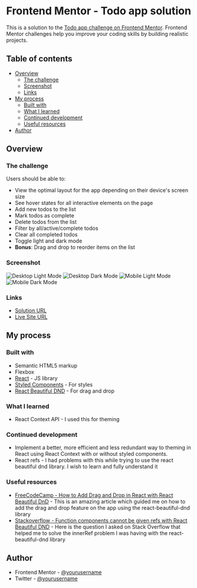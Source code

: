 # Frontend Mentor - Todo app solution

This is a solution to the [Todo app challenge on Frontend Mentor](https://www.frontendmentor.io/challenges/todo-app-Su1_KokOW). Frontend Mentor challenges help you improve your coding skills by building realistic projects. 

## Table of contents

- [Overview](#overview)
  - [The challenge](#the-challenge)
  - [Screenshot](#screenshot)
  - [Links](#links)
- [My process](#my-process)
  - [Built with](#built-with)
  - [What I learned](#what-i-learned)
  - [Continued development](#continued-development)
  - [Useful resources](#useful-resources)
- [Author](#author)


## Overview

### The challenge

Users should be able to:

- View the optimal layout for the app depending on their device's screen size
- See hover states for all interactive elements on the page
- Add new todos to the list
- Mark todos as complete
- Delete todos from the list
- Filter by all/active/complete todos
- Clear all completed todos
- Toggle light and dark mode
- **Bonus**: Drag and drop to reorder items on the list

### Screenshot

![Desktop Light Mode](https://res.cloudinary.com/iolamide/image/upload/v1626217773/Frontend_Mentor_Todo_App_Light_Mode_By_Idris_j2d0ds.png)
![Desktop Dark Mode](https://res.cloudinary.com/iolamide/image/upload/v1626217773/Frontend_Mentor_Todo_App_Dark_Mode_By_Idris_m3n2op.png)
![Mobile Light Mode](https://res.cloudinary.com/iolamide/image/upload/v1626219448/todo-app-mobile-light-mode-by-idris_iqtj8y.jpg)
![Mobile Dark Mode](https://res.cloudinary.com/iolamide/image/upload/v1626219448/todo-app-mobile-dark-mode-by-idris_kgjhbo.jpg)

### Links

- [Solution URL](https://github.com/ihollarmide/frontend-mentor-todo-app)
- [Live Site URL](https://idris-todo-app.netlify.app/)

## My process

### Built with

- Semantic HTML5 markup
- Flexbox
- [React](https://reactjs.org/) - JS library
- [Styled Components](https://styled-components.com/) - For styles
- [React Beautiful DND](https://github.com/atlassian/react-beautiful-dnd) - For drag and drop

### What I learned
- React Context API - I used this for theming


### Continued development
- Implement a better, more efficient and less redundant way to theming in React using React Context with or without styled components.
- React refs - I had problems with this while trying to use the react beautiful dnd library. I wish to learn and fully understand it

### Useful resources

- [FreeCodeCamp - How to Add Drag and Drop in React with React Beautiful DnD](https://www.freecodecamp.org/news/how-to-add-drag-and-drop-in-react-with-react-beautiful-dnd/) - This is an amazing article which guided me on how to add the drag and drop feature on the app using the react-beautiful-dnd library
- [Stackoverflow - Function components cannot be given refs with React Beautiful DND](https://stackoverflow.com/questions/68361643/function-components-cannot-be-given-refs-with-react-beautiful-dnd/68361783#68361783) - Here is the question I asked on Stack Overflow that helped me to solve the innerRef problem I was having with the react-beautiful-dnd library


## Author

- Frontend Mentor - [@yourusername](https://www.frontendmentor.io/profile/ihollarmide)
- Twitter - [@yourusername](https://www.twitter.com/i_hollarmide)


